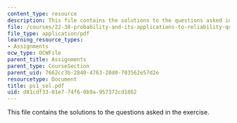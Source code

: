 ```yaml
---
content_type: resource
description: This file contains the solutions to the questions asked in the exercise.
file: /courses/22-38-probability-and-its-applications-to-reliability-quality-control-and-risk-assessment-fall-2005/d81cdf3301e774f60b9a957372cd1862_ps1_sol.pdf
file_type: application/pdf
learning_resource_types:
- Assignments
ocw_type: OCWFile
parent_title: Assignments
parent_type: CourseSection
parent_uid: 7662cc3b-2840-4763-28d0-703562e57d2e
resourcetype: Document
title: ps1_sol.pdf
uid: d81cdf33-01e7-74f6-0b9a-957372cd1862
---
```

This file contains the solutions to the questions asked in the exercise.


